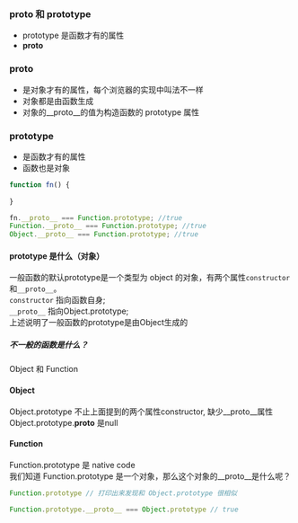 ### __proto__ 和 prototype
+ prototype 是函数才有的属性
+ __proto__ 

### __proto__
+ 是对象才有的属性，每个浏览器的实现中叫法不一样
+ 对象都是由函数生成
+ 对象的__proto__的值为构造函数的 prototype 属性

### prototype
+ 是函数才有的属性
+ 函数也是对象
```javascript
function fn() {
  
}

fn.__proto__ === Function.prototype; //true
Function.__proto__ === Function.prototype; //true
Object.__proto__ === Function.prototype; //true
```
#### prototype 是什么（对象）
一般函数的默认prototype是一个类型为 object 的对象，有两个属性`constructor`和`__proto__`。  
`constructor` 指向函数自身;  
`__proto__` 指向Object.prototype;  
上述说明了一般函数的prototype是由Object生成的  

##### 不一般的函数是什么？
Object 和 Function  

#### Object
Object.prototype 不止上面提到的两个属性constructor, 缺少__proto__属性
 Object.prototype.__proto__ 是null  

#### Function
Function.prototype 是 native code  
我们知道 Function.prototype 是一个对象，那么这个对象的__proto__是什么呢？  
```javascript
Function.prototype // 打印出来发现和 Object.prototype 很相似

Function.prototype.__proto__ === Object.prototype // true
```

